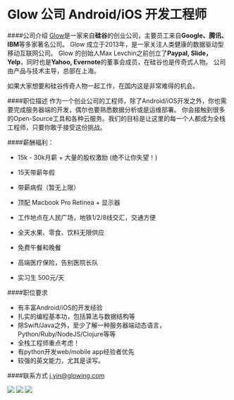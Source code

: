 Glow 公司 Android/iOS 开发工程师
==========
####公司介绍
[Glow](https://glowing.com)是一家来自**硅谷**的创业公司，主要员工来自**Google、腾讯、IBM**等多家著名公司。
Glow 成立于2013年，是一家关注人类健康的数据驱动型移动互联网公司。
Glow 的创始人Max Levchin之前创立了**Paypal, Slide，Yelp**，同时也是**Yahoo, Evernote**的董事会成员，在硅谷也是传奇式人物。
公司由产品与技术主导，总部在上海。

如果大家想要和硅谷传奇人物一起工作，在国内这是非常难得的机会。

####职位描述
作为一个创业公司的工程师，除了Android/iOS开发之外，你也需要完成服务器端的开发，偶尔也要熟悉数据分析或是运维部署。
你会接触到很多的Open-Source工具和各种云服务。我们的目标是让这里的每一个人都成为全栈工程师，只要你敢于接受这份挑战。

####薪酬福利：
* 15k - 30k月薪 + 大量的股权激励 (绝不让你失望！)
* 15天带薪年假
* 带薪病假（暂无上限）
* 顶配 Macbook Pro Retinea + 显示器
* 工作地点在人民广场，地铁1/2/8线交汇，交通方便
* 全天水果、零食、饮料无限供应
* 免费午餐和晚餐
* 高端医疗保险，告别医院长队

* 实习生 500元/天

####职位要求 
* 有丰富Android/iOS的开发经验
* 扎实的编程基本功，包括算法与数据结构等
* 除Swift/Java之外，至少了解一种服务器端动态语言，Python/Ruby/NodeJS/Clojure等等
* 全栈工程师重点考虑！
* 有python开发web/mobile app经验者优先
* 较强的英文能力，尤其是读写。

####联系方式
[j.yin@glowing.com](mailto:j.yin@glowing.com)

![](http://www.lagou.com/image1/M00/45/A1/CgYXBlXb7_SAbNrhAA4REc63f0M074.jpg)
![](http://www.lagou.com/image1/M00/45/A1/CgYXBlXb8DWAUx8qAA3x8V7MGNA997.jpg)
![](http://www.lagou.com/image1/M00/45/A1/CgYXBlXb8KeASBD7AAMC62PGY6g816.jpg)
